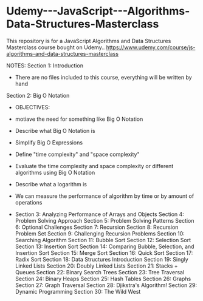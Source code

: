 # Udemy---JavaScript---Algorithms-Data-Structures-Masterclass

This repository is for a JavaScript Algorithms and Data Structures Masterclass course bought on Udemy..
https://www.udemy.com/course/js-algorithms-and-data-structures-masterclass

NOTES:
Section 1: Introduction

- There are no files included to this course, everything will be written by hand

Section 2: Big O Notation
* OBJECTIVES:
- motiave the need for something like Big O Notation
- Describe what Big O Notation is
- Simplify Big O Expressions
- Define "time complexity" and "space complexity"
- Evaluate the time complexity and space complexity or different algorithms using Big O Notation
- Describe what a logarithm is

- We can measure the performance of algorithm by time or by amount of operations

- Section 3: Analyzing Performance of Arrays and Objects
  Section 4: Problem Solving Approach
  Section 5: Problem Solving Patterns
  Section 6: Optional Challenges
  Section 7: Recursion
  Section 8: Recursion Problem Set
  Section 9: Challenging Recursion Problems
  Section 10: Searching Algorithm
  Section 11: Bubble Sort
  Section 12: Selection Sort
  Section 13: Insertion Sort
  Section 14: Comparing Bubble, Selection, and Insertion Sort
  Section 15: Merge Sort
  Section 16: Quick Sort
  Section 17: Radix Sort
  Section 18: Data Structures Introduction
  Section 19: Singly Linked Lists
  Section 20: Doubly Linked Lists
  Section 21: Stacks + Queues
  Section 22: Binary Search Trees
  Section 23: Tree Traversal
  Section 24: Binary Heaps
  Section 25: Hash Tables
  Section 26: Graphs
  Section 27: Graph Traversal
  Section 28: Djikstra's Algorithm!
  Section 29: Dynamic Programming
  Section 30: The Wild West
